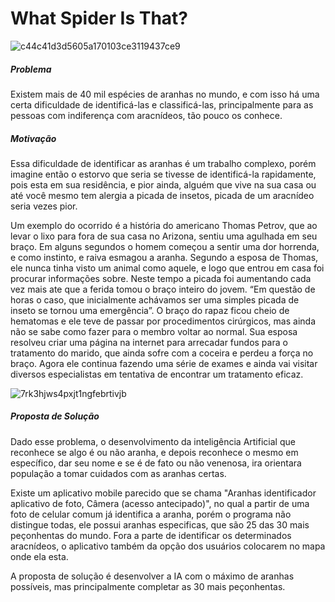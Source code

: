 # What Spider Is That?

![c44c41d3d5605a170103ce3119437ce9](https://user-images.githubusercontent.com/55815856/111557969-8905ab80-876c-11eb-9c97-e0e47d98be8f.gif)

##### Problema 

Existem mais de 40 mil espécies de aranhas no mundo, e com isso há uma certa dificuldade de identificá-las e classificá-las, principalmente para as pessoas com indiferença com aracnídeos, tão pouco os conhece.

##### Motivação

Essa dificuldade de identificar as aranhas é um trabalho complexo, porém imagine então o estorvo que seria se tivesse de identificá-la rapidamente, pois esta em sua residência, e pior ainda, alguém que vive na sua casa ou até você mesmo tem alergia a picada de insetos, picada de um aracnídeo seria vezes pior.

Um exemplo do ocorrido é a história do americano Thomas Petrov, que ao levar o lixo para fora de sua casa no Arizona, sentiu uma agulhada em seu braço. Em alguns segundos o homem começou a sentir uma dor horrenda, e como instinto, e raiva esmagou a aranha. Segundo a esposa de Thomas, ele nunca tinha visto um animal como aquele, e logo que entrou em casa foi procurar informações sobre. Neste tempo a picada foi aumentando cada vez mais ate que a ferida tomou o braço inteiro do jovem. “Em questão de horas o caso, que inicialmente achávamos ser uma simples picada de inseto se tornou uma emergência”. O braço do rapaz ficou cheio de hematomas e ele teve de passar por procedimentos cirúrgicos, mas ainda não se sabe como fazer para o membro voltar ao normal. Sua esposa resolveu criar uma página na internet para arrecadar fundos para o tratamento do marido, que ainda sofre com a coceira e perdeu a força no braço. Agora ele continua fazendo uma série de exames e ainda vai visitar diversos especialistas em tentativa de encontrar um tratamento eficaz.

![7rk3hjws4pxjt1ngfebrtivjb](https://user-images.githubusercontent.com/55815856/111557796-1dbbd980-876c-11eb-9240-e2f4da67c777.jpg)


##### Proposta de Solução

Dado esse problema, o desenvolvimento da inteligência Artificial que reconhece se algo é ou não aranha, e depois reconhece o mesmo em específico, dar seu nome e se é de fato ou não venenosa, ira orientara população a tomar cuidados com as aranhas certas.

Existe um aplicativo mobile parecido que se chama "Aranhas identificador aplicativo de foto, Câmera (acesso antecipado)", no qual a partir de uma foto de celular comum já identifica a aranha, porém o programa não distingue todas, ele possui aranhas especificas, que são 25 das 30 mais peçonhentas do mundo.
Fora a parte de identificar os determinados aracnídeos, o aplicativo também da opção dos usuários colocarem no mapa onde ela esta. 

A proposta de solução é desenvolver a IA com o máximo de aranhas possíveis, mas principalmente completar as 30 mais peçonhentas.
